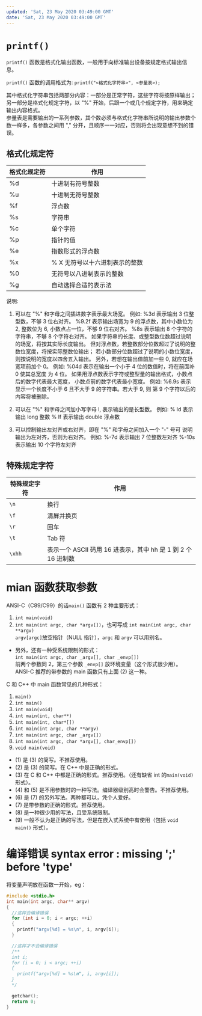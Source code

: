 ```yaml
---
updated: 'Sat, 23 May 2020 03:49:00 GMT'
date: 'Sat, 23 May 2020 03:49:00 GMT'
---
```


# `printf()`

`printf()` 函数是格式化输出函数，一般用于向标准输出设备按规定格式输出信息。

`printf()` 函数的调用格式为: `printf("<格式化字符串>", <参量表>);`

其中格式化字符串包括两部分内容：一部分是正常字符，这些字符将按原样输出；另一部分是格式化规定字符，以 "%" 开始，后跟一个或几个规定字符，用来确定输出内容格式。\
参量表是需要输出的一系列参数，其个数必须与格式化字符串所说明的输出参数个数一样多，各参数之间用 "," 分开，且顺序一一对应，否则将会出现意想不到的错误。

## 格式化规定符

| 格式化规定符 | 作用                |
| ------ | ----------------- |
| %d     | 十进制有符号整数          |
| %u     | 十进制无符号整数          |
| %f     | 浮点数               |
| %s     | 字符串               |
| %c     | 单个字符              |
| %p     | 指针的值              |
| %e     | 指数形式的浮点数          |
| %x     | % X 无符号以十六进制表示的整数 |
| %0     | 无符号以八进制表示的整数      |
| %g     | 自动选择合适的表示法        |

说明:

1.  可以在 "%" 和字母之间插进数字表示最大场宽。
    例如: %3d 表示输出 3 位整型数，不够 3 位右对齐。
    %9.2f 表示输出场宽为 9 的浮点数，其中小数位为 2, 整数位为 6,
    小数点占一位，不够 9 位右对齐。
    %8s 表示输出 8 个字符的字符串，不够 8 个字符右对齐。
    如果字符串的长度、或整型数位数超过说明的场宽，将按其实际长度输出。
    但对浮点数，若整数部分位数超过了说明的整数位宽度，将按实际整数位输出；
    若小数部分位数超过了说明的小数位宽度，则按说明的宽度以四舍五入输出。
    另外，若想在输出值前加一些 0, 就应在场宽项前加个 0。
    例如: %04d 表示在输出一个小于 4 位的数值时，将在前面补 0 使其总宽度
    为 4 位。
    如果用浮点数表示字符或整型量的输出格式，小数点后的数字代表最大宽度，
    小数点前的数字代表最小宽度。
    例如: %6.9s 表示显示一个长度不小于 6 且不大于 9 的字符串。若大于 9, 则
    第 9 个字符以后的内容将被删除。

2.  可以在 "%" 和字母之间加小写字母 l, 表示输出的是长型数。
    例如: % ld 表示输出 long 整数
    % lf 表示输出 double 浮点数

3.  可以控制输出左对齐或右对齐，即在 "%" 和字母之间加入一个 "-" 号可
    说明输出为左对齐，否则为右对齐。
    例如: %-7d 表示输出 7 位整数左对齐
    %-10s 表示输出 10 个字符左对齐

## 特殊规定字符

| 特殊规定字符 | 作用                                          |
| ------ | ------------------------------------------- |
| `\n`   | 换行                                          |
| `\f`   | 清屏并换页                                       |
| `\r`   | 回车                                          |
| `\t`   | Tab 符                                       |
| `\xhh` | 表示一个 ASCII 码用 16 进表示，其中 hh 是 1 到 2 个 16 进制数 |

# mian 函数获取参数

ANSI-C（C89/C99）的话`main()` 函数有 2 种主要形式：

1.  `int main(void)`
2.  `int main(int argc, char *argv[])`，也可写成 `int main(int argc, char **argv)`\
    `argv[argc]`放空指针（NULL 指针），`argc` 和 `argv` 可以用别名。

-   另外，还有一种受系统限制的形式：\
    `int main(int argc, char _argv[], char _envp[])`\
    前两个参数同 2，第三个参数 `_envp[]` 放环境变量（这个形式很少用）。\
    ANSI-C 推荐的带参数的 main 函数只有上面 (2) 这一种。

C 和 C++ 中 main 函数常见的几种形式：

1.  `main()`
2.  `int main()`
3.  `int main(void)`
4.  `int main(int, char**)`
5.  `int main(int, char*[])`
6.  `int main(int argc, char **argv)`
7.  `int main(int argc, char _argv[])`
8.  `int main(int argc, char *argv[], char_envp[])`
9.  `void main(void)`

-   (1) 是 (3) 的简写。不推荐使用。
-   (2) 是 (3) 的简写。在 C++ 中是正确的形式。
-   (3) 在 C 和 C++ 中都是正确的形式。推荐使用。（还有缺省 int 的`main(void)` 形式）。
-   (4) 和 (5) 是不用参数时的一种写法。编译器级别高时会警告。不推荐使用。
-   (6) 是 (7) 的另外写法。两种都可以，凭个人爱好。
-   (7) 是带参数的正确的形式。推荐使用。
-   (8) 是一种很少用的写法，且受系统限制。
-   (9) 一般不认为是正确的写法，但是在嵌入式系统中有使用（包括 `void main()` 形式）。

# 编译错误 syntax error : missing ';' before 'type'

将变量声明放在函数一开始，eg：

```c
#include <stdio.h>
int main(int argc, char** argv)
{
  //这样会编译错误
  for (int i = 0; i < argc; ++i)
  {
    printf("argv[%d] = %s\n", i, argv[i]);
  }

  //这样才不会编译错误
  /**
  int i;
  for (i = 0; i < argc; ++i)
  {
    printf("argv[%d] = %s\n", i, argv[i]);
  }
  */

  getchar();
  return 0;
}
```
